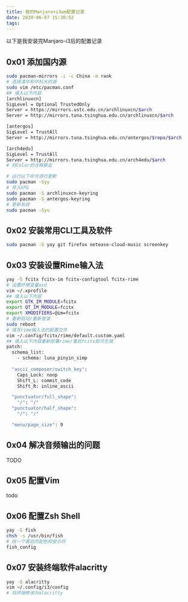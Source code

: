 ```yaml
---
title: 我的Manjaro+i3wm配置记录
date: 2020-06-07 15:30:52
tags:
---
```


以下是我安装完Manjaro-i3后的配置记录

## 0x01 添加国内源

``` bash
sudo pacman-mirrors -i -c China -m rank
# 选择清华和中科大的源
sudo vim /etc/pacman.conf
## 填入以下内容
[archlinuxcn]
SigLevel = Optional TrustedOnly
Server = https://mirrors.ustc.edu.cn/archlinuxcn/$arch
Server = http://mirrors.tuna.tsinghua.edu.cn/archlinuxcn/$arch

[antergos]
SigLevel = TrustAll
Server = http://mirrors.tuna.tsinghua.edu.cn/antergos/$repo/$arch

[arch4edu]
SigLevel = TrustAll
Server = http://mirrors.tuna.tsinghua.edu.cn/arch4edu/$arch
# 将Color的注释删去

# 运行以下命令进行更新
sudo pacman -Syy
# 导入GPG
sudo pacman -S archlinuxcn-keyring 
sudo pacman -S antergos-keyring
# 更新系统
sudo pacman -Syu
```

## 0x02 安装常用CLI工具及软件

``` bash
sudo pacman -S yay git firefox netease-cloud-music screenkey
```



## 0x03 安装设置Rime输入法

``` bash
yay -S fcitx fcitx-im fcitx-configtool fcitx-rime
# 设置环境变量asd
vim ~/.xprofile
## 填入以下内容
export GTK_IM_MODULE=fcitx
export QT_IM_MODULE=fcitx
export XMODIFIERS=@im=fcitx
# 重新启动/重新登录
sudo reboot
# 填写rime输入法的配置文件
vim ~/.config/fcitx/rime/default.custom.yaml
## 填入以下内容重新部署rime/重启fcitx即可生效
patch:
  schema_list:
    - schema: luna_pinyin_simp
    
  "ascii_composer/switch_key":
    Caps_Lock: noop
    Shift_L: commit_code 
    Shift_R: inline_ascii

  "punctuator/full_shape":
    "/": "/"
  "punctuator/half_shape":
    "/": "/"

  "menu/page_size": 9
```



## 0x04 解决音频输出的问题

TODO



## 0x05 配置Vim

todo

## 0x06 配置Zsh Shell

``` bash
yay -S fish
chsh -s /usr/bin/fish
# 挑一个喜欢的配色和提示符
fish_config 
```

## 0x07 安装终端软件alacritty

``` bash
yay -S alacritty
vim ~/.config/i3/config
# 将终端修改为alacritty
```



